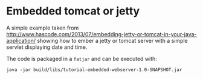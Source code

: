 # Embedded tomcat or jetty

A simple example taken from http://www.hascode.com/2013/07/embedding-jetty-or-tomcat-in-your-java-application/
showing how to ember a jetty or tomcat server with a simple servlet displaying date and time.

The code is packaged in a `fatjar` and can be executed with:

```java -jar build/libs/tutorial-embedded-webserver-1.0-SNAPSHOT.jar```